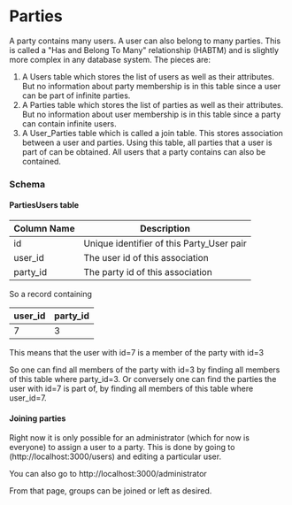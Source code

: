 # Parties

A party contains many users.  A user can also belong to many parties.  This is called a "Has and Belong To Many" relationship (HABTM) and is slightly more complex in any database system.  The pieces are:

1. A Users table which stores the list of users as well as their attributes.  But no information about party membership is in this table since a user can be part of infinite parties.
2. A Parties table which stores the list of parties as well as their attributes.  But no information about user membership is in this table since a party can contain infinite users.
3. A User_Parties table which is called a join table.  This stores association between a user and parties.  Using this table, all parties that a user is part of can be obtained.  All users that a party contains can also be contained.

### Schema

#### PartiesUsers table

| Column Name | Description |
|-------------|-------------|
| id          | Unique identifier of this Party_User pair |
| user_id     | The user id of this association |
| party_id    | The party id of this association |

So a record containing

| user_id | party_id |
|---------|----------|
| 7       | 3        |

This means that the user with id=7 is a member of the party with id=3

So one can find all members of the party with id=3 by finding all members of this table where party_id=3.  Or conversely one can find the parties the user with id=7 is part of, by finding all members of this table where user_id=7.

#### Joining parties

Right now it is only possible for an administrator (which for now is everyone) to assign a user to a party.  This is done by going to (http://localhost:3000/users) and editing a particular user.

You can also go to http://localhost:3000/administrator

From that page, groups can be joined or left as desired.
